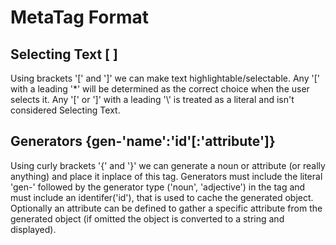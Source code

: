 # MetaTag Format

## Selecting Text [ ]
Using brackets '[' and ']' we can make text highlightable/selectable. Any '[' with a leading '*' will be determined as the correct choice when the user selects it. Any '[' or ']' with a leading '\\' is treated as a literal and isn't considered Selecting Text.

## Generators {gen-'name':'id'[:'attribute']}
Using curly brackets '{' and '}' we can generate a noun or attribute (or really anything) and place it inplace of this tag. Generators must include the literal 'gen-' followed by the generator type ('noun', 'adjective') in the tag and must include an identifer('id'), that is used to cache the generated object. Optionally an attribute can be defined to gather a specific attribute from the generated object (if omitted the object is converted to a string and displayed).